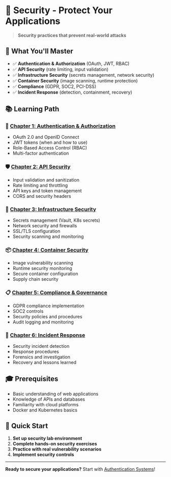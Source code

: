 # 🔐 Security - Protect Your Applications

> **Security practices that prevent real-world attacks**

## 🎯 What You'll Master

- ✅ **Authentication & Authorization** (OAuth, JWT, RBAC)
- ✅ **API Security** (rate limiting, input validation)
- ✅ **Infrastructure Security** (secrets management, network security)
- ✅ **Container Security** (image scanning, runtime protection)
- ✅ **Compliance** (GDPR, SOC2, PCI-DSS)
- ✅ **Incident Response** (detection, containment, recovery)

## 📚 Learning Path

### 🔑 [Chapter 1: Authentication & Authorization](./01-auth-systems/)
- OAuth 2.0 and OpenID Connect
- JWT tokens (when and how to use)
- Role-Based Access Control (RBAC)
- Multi-factor authentication

### 🛡️ [Chapter 2: API Security](./02-api-security/)
- Input validation and sanitization
- Rate limiting and throttling
- API keys and token management
- CORS and security headers

### 🏰 [Chapter 3: Infrastructure Security](./03-infrastructure-security/)
- Secrets management (Vault, K8s secrets)
- Network security and firewalls
- SSL/TLS configuration
- Security scanning and monitoring

### 📦 [Chapter 4: Container Security](./04-container-security/)
- Image vulnerability scanning
- Runtime security monitoring
- Secure container configuration
- Supply chain security

### 📋 [Chapter 5: Compliance & Governance](./05-compliance/)
- GDPR compliance implementation
- SOC2 controls
- Security policies and procedures
- Audit logging and monitoring

### 🚨 [Chapter 6: Incident Response](./06-incident-response/)
- Security incident detection
- Response procedures
- Forensics and investigation
- Recovery and lessons learned

## 🎓 Prerequisites

- Basic understanding of web applications
- Knowledge of APIs and databases
- Familiarity with cloud platforms
- Docker and Kubernetes basics

## 🚀 Quick Start

1. **Set up security lab environment**
2. **Complete hands-on security exercises**
3. **Practice with real vulnerability scenarios**
4. **Implement security controls**

---

**Ready to secure your applications?** Start with [Authentication Systems](./01-auth-systems/)!